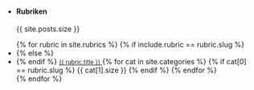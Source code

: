 <ul class="list-group">
<li class="list-group-item d-flex justify-content-between align-items-center">
<h4>Rubriken</h4>
<span class="badge badge-secondary badge-pill">{{ site.posts.size }}</span>
</li>
</ul>
<ul class="list-group">
 {% for rubric in site.rubrics %}
 {% if include.rubric == rubric.slug %}
 <li class="list-group-item d-flex justify-content-between align-items-center active">
 {% else %}
 <li class="list-group-item d-flex justify-content-between align-items-center">
 {% endif %}
 <a href="{{ rubric.url }}" class="black-link">
    <small>{{ rubric.title }}</small>
  </a>
    {% for cat in site.categories %}
    {% if cat[0] == rubric.slug %}
    <span class="badge badge-success badge-pill">{{ cat[1].size }}</span>
    {% endif %}
    {% endfor %}
  </li>
{% endfor %}
</ul>